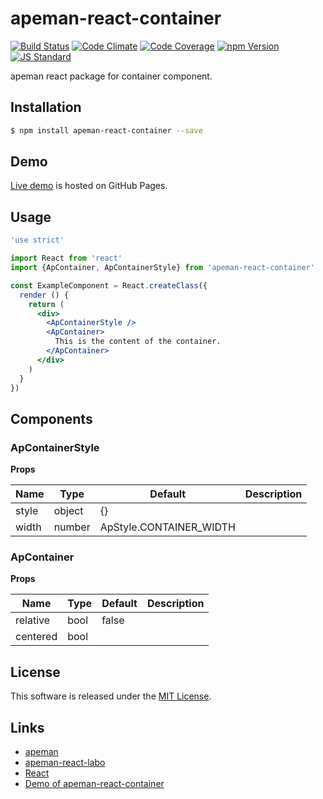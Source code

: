 apeman-react-container
==========

<!---
This file is generated by ape-tmpl. Do not update manually.
--->

<!-- Badge Start -->
<a name="badges"></a>

[![Build Status][bd_travis_shield_url]][bd_travis_url]
[![Code Climate][bd_codeclimate_shield_url]][bd_codeclimate_url]
[![Code Coverage][bd_codeclimate_coverage_shield_url]][bd_codeclimate_url]
[![npm Version][bd_npm_shield_url]][bd_npm_url]
[![JS Standard][bd_standard_shield_url]][bd_standard_url]

[bd_repo_url]: https://github.com/apeman-react-labo/apeman-react-container
[bd_travis_url]: http://travis-ci.org/apeman-react-labo/apeman-react-container
[bd_travis_shield_url]: http://img.shields.io/travis/apeman-react-labo/apeman-react-container.svg?style=flat
[bd_travis_com_url]: http://travis-ci.com/apeman-react-labo/apeman-react-container
[bd_travis_com_shield_url]: https://api.travis-ci.com/apeman-react-labo/apeman-react-container.svg?token=
[bd_license_url]: https://github.com/apeman-react-labo/apeman-react-container/blob/master/LICENSE
[bd_codeclimate_url]: http://codeclimate.com/github/apeman-react-labo/apeman-react-container
[bd_codeclimate_shield_url]: http://img.shields.io/codeclimate/github/apeman-react-labo/apeman-react-container.svg?style=flat
[bd_codeclimate_coverage_shield_url]: http://img.shields.io/codeclimate/coverage/github/apeman-react-labo/apeman-react-container.svg?style=flat
[bd_gemnasium_url]: https://gemnasium.com/apeman-react-labo/apeman-react-container
[bd_gemnasium_shield_url]: https://gemnasium.com/apeman-react-labo/apeman-react-container.svg
[bd_npm_url]: http://www.npmjs.org/package/apeman-react-container
[bd_npm_shield_url]: http://img.shields.io/npm/v/apeman-react-container.svg?style=flat
[bd_standard_url]: http://standardjs.com/
[bd_standard_shield_url]: https://img.shields.io/badge/code%20style-standard-brightgreen.svg

<!-- Badge End -->


<!-- Description Start -->
<a name="description"></a>

apeman react package for container component.

<!-- Description End -->


<!-- Overview Start -->
<a name="overview"></a>



<!-- Overview End -->


<!-- Sections Start -->
<a name="sections"></a>

<!-- Section from "doc/guides/01.Installation.md.hbs" Start -->

<a name="section-doc-guides-01-installation-md"></a>

Installation
-----

```bash
$ npm install apeman-react-container --save
```


<!-- Section from "doc/guides/01.Installation.md.hbs" End -->

<!-- Section from "doc/guides/02.Demo.md.hbs" Start -->

<a name="section-doc-guides-02-demo-md"></a>

Demo
-----

[Live demo][demo_url] is hosted on GitHub Pages.

[demo_url]: http://apeman-react-labo.github.io/apeman-react-container/demo/demo.html


<!-- Section from "doc/guides/02.Demo.md.hbs" End -->

<!-- Section from "doc/guides/03.Usage.md.hbs" Start -->

<a name="section-doc-guides-03-usage-md"></a>

Usage
---------

```jsx
'use strict'

import React from 'react'
import {ApContainer, ApContainerStyle} from 'apeman-react-container'

const ExampleComponent = React.createClass({
  render () {
    return (
      <div>
        <ApContainerStyle />
        <ApContainer>
          This is the content of the container.
        </ApContainer>
      </div>
    )
  }
})

```



<!-- Section from "doc/guides/03.Usage.md.hbs" End -->

<!-- Section from "doc/guides/04.Components.md.hbs" Start -->

<a name="section-doc-guides-04-components-md"></a>

Components
-----


### ApContainerStyle

**Props**

| Name | Type | Default | Description |
| ---- | ---- | ------- | ----------- |
| style | object | {} | |  |
| width | number | ApStyle.CONTAINER_WIDTH | |  |

### ApContainer

**Props**

| Name | Type | Default | Description |
| ---- | ---- | ------- | ----------- |
| relative | bool | false | | Has relative position |
| centered | bool |  | | With centered style |


<!-- Section from "doc/guides/04.Components.md.hbs" End -->


<!-- Sections Start -->


<!-- LICENSE Start -->
<a name="license"></a>

License
-------
This software is released under the [MIT License](https://github.com/apeman-react-labo/apeman-react-container/blob/master/LICENSE).

<!-- LICENSE End -->


<!-- Links Start -->
<a name="links"></a>

Links
------

+ [apeman][apeman_url]
+ [apeman-react-labo][apeman_react_labo_url]
+ [React][react_url]
+ [Demo of apeman-react-container][demo_of_apeman_react_container_url]

[apeman_url]: https://github.com/apeman-labo/apeman
[apeman_react_labo_url]: https://github.com/apeman-react-labo
[react_url]: https://facebook.github.io/react/
[demo_of_apeman_react_container_url]: http://apeman-demo-labo.github.io/apeman-react-container/demo/demo.html

<!-- Links End -->
